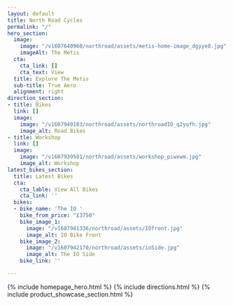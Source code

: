 ```yaml
---
layout: default
title: North Road Cycles
permalink: "/"
hero_section:
  image:
    image: "/v1607640960/northroad/assets/metis-home-image_dgyye8.jpg"
    imageAlt: The Metis
  cta:
    cta_link: []
    cta_text: View
  title: Explore The Metis
  sub-title: True Aero
  alignment: right
direction_section:
- title: Bikes
  link: []
  image:
    image: "/v1607940103/northroad/assets/northroadIO_q2yufh.jpg"
    image_alt: Road Bikes
- title: Workshop
  link: []
  image:
    image: "/v1607939501/northroad/assets/workshop_piwxwm.jpg"
    image_alt: Workshop
latest_bikes_section:
  title: Latest Bikes
  cta:
    cta_lable: View All Bikes
    cta_link: ''
  bikes:
  - bike_name: 'The IO '
    bike_from_price: "£3750"
    bike_image_1:
      image: "/v1607941336/northroad/assets/IOfront.jpg"
      image_alt: IO Bike Front
    bike_image_2:
      image: "/v1607942170/northroad/assets/ioSide.jpg"
      image_alt: The IO Side
    bike_link: ''

---
```

{% include homepage_hero.html %}
{% include directions.html %}
{% include product_showcase_section.html %}